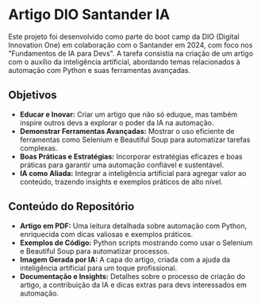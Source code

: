 

# Artigo DIO Santander IA 

Este projeto foi desenvolvido como parte do boot camp da DIO (Digital Innovation One) em colaboração com o Santander em 2024, com foco nos "Fundamentos de IA para Devs". A tarefa consistia na criação de um artigo com o auxílio da inteligência artificial, abordando temas relacionados à automação com Python e suas ferramentas avançadas.

## Objetivos

- **Educar e Inovar:** Criar um artigo que não só eduque, mas também inspire outros devs a explorar o poder da IA na automação.
- **Demonstrar Ferramentas Avançadas:** Mostrar o uso eficiente de ferramentas como Selenium e Beautiful Soup para automatizar tarefas complexas.
- **Boas Práticas e Estratégias:** Incorporar estratégias eficazes e boas práticas para garantir uma automação confiável e sustentável.
- **IA como Aliada:** Integrar a inteligência artificial para agregar valor ao conteúdo, trazendo insights e exemplos práticos de alto nível.

## Conteúdo do Repositório

- **Artigo em PDF:** Uma leitura detalhada sobre automação com Python, enriquecida com dicas valiosas e exemplos práticos.
- **Exemplos de Código:** Python scripts mostrando como usar o Selenium e Beautiful Soup para automatizar processos.
- **Imagem Gerada por IA:** A capa do artigo, criada com a ajuda da inteligência artificial para um toque profissional.
- **Documentação e Insights:** Detalhes sobre o processo de criação do artigo, a contribuição da IA e dicas extras para devs interessados em automação.


